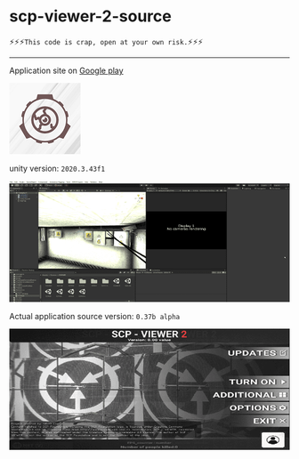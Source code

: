 # scp-viewer-2-source
:zap::zap::zap:```This code is crap, open at your own risk.```:zap::zap::zap:

-------------------------------------
Application site on [Google play](https://play.google.com/store/apps/details?id=com.URODEngine.SCPViewer2&hl=ru)

![icon](readme-resources/ico.png)

unity version: ``` 2020.3.43f1 ```

![scr1](readme-resources/scr-1.png)

Actual application source version: ``` 0.37b alpha ```

![scr2](readme-resources/scr-2.png)
